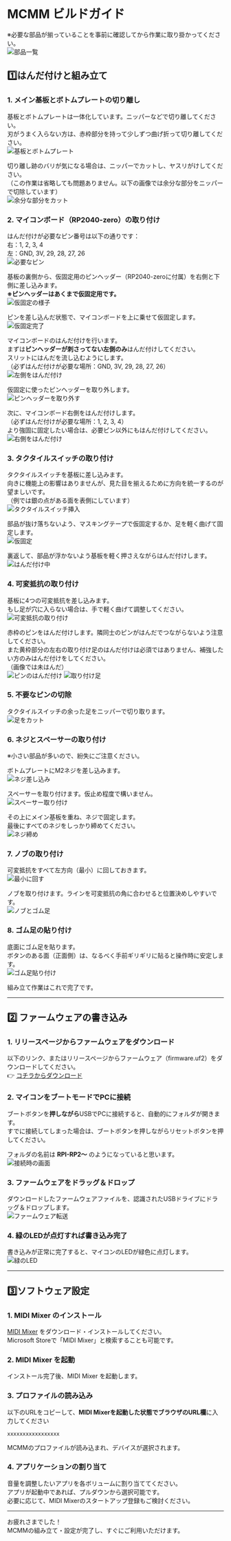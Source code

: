 # MCMM ビルドガイド

※必要な部品が揃っていることを事前に確認してから作業に取り掛かってください。  
![部品一覧](images/assembly/partsset.JPG)

## 1️⃣はんだ付けと組み立て

### 1. メイン基板とボトムプレートの切り離し
基板とボトムプレートは一体化しています。ニッパーなどで切り離してください。  
刃がうまく入らない方は、赤枠部分を持って少しずつ曲げ折って切り離してください。  
![基板とボトムプレート](images/assembly/01.JPG)

切り離し跡のバリが気になる場合は、ニッパーでカットし、ヤスリがけしてください。  
（この作業は省略しても問題ありません。以下の画像では余分な部分をニッパーで切除しています）  
![余分な部分をカット](images/assembly/02.JPG)

### 2. マイコンボード（RP2040-zero）の取り付け
はんだ付けが必要なピン番号は以下の通りです：  
右：1, 2, 3, 4  
左：GND, 3V, 29, 28, 27, 26  
![必要なピン](images/assembly/03.JPG)

基板の裏側から、仮固定用のピンヘッダー（RP2040-zeroに付属）を右側と下側に差し込みます。  
**※ピンヘッダーはあくまで仮固定用です。**  
![仮固定の様子](images/assembly/04.JPG)

ピンを差し込んだ状態で、マイコンボードを上に乗せて仮固定します。  
![仮固定完了](images/assembly/05.JPG)

マイコンボードのはんだ付けを行います。  
まずは**ピンヘッダーが刺さってない左側のみ**はんだ付けしてください。  
スリットにはんだを流し込むようにします。  
（必ずはんだ付けが必要な場所：GND, 3V, 29, 28, 27, 26）
![左側をはんだ付け](images/assembly/06.JPG)

仮固定に使ったピンヘッダーを取り外します。  
![ピンヘッダーを取り外す](images/assembly/07.JPG)

次に、マイコンボード右側をはんだ付けします。  
（必ずはんだ付けが必要な場所：1, 2, 3, 4）  
より強固に固定したい場合は、必要ピン以外にもはんだ付けしてください。
![右側をはんだ付け](images/assembly/08.JPG)

### 3. タクタイルスイッチの取り付け
タクタイルスイッチを基板に差し込みます。  
向きに機能上の影響はありませんが、見た目を揃えるために方向を統一するのが望ましいです。  
（例では銀の点がある面を表側にしています）  
![タクタイルスイッチ挿入](images/assembly/09.JPG)

部品が抜け落ちないよう、マスキングテープで仮固定するか、足を軽く曲げて固定します。  
![仮固定](images/assembly/10.JPG)

裏返して、部品が浮かないよう基板を軽く押さえながらはんだ付けします。  
![はんだ付け中](images/assembly/11.JPG)

### 4. 可変抵抗の取り付け
基板に4つの可変抵抗を差し込みます。  
もし足が穴に入らない場合は、手で軽く曲げて調整してください。  
![可変抵抗の取り付け](images/assembly/12.JPG)

赤枠のピンをはんだ付けします。隣同士のピンがはんだでつながらないよう注意してください。  
また黄枠部分の左右の取り付け足のはんだ付けは必須ではありません、補強したい方のみはんだ付けをしてください。  
（画像では未はんだ）    
![ピンのはんだ付け](images/assembly/13.JPG)
![取り付け足](images/assembly/14.JPG)

### 5. 不要なピンの切除
タクタイルスイッチの余った足をニッパーで切り取ります。  
![足をカット](images/assembly/15.JPG)

### 6. ネジとスペーサーの取り付け
※小さい部品が多いので、紛失にご注意ください。

ボトムプレートにM2ネジを差し込みます。  
![ネジ差し込み](images/assembly/16.JPG)

スペーサーを取り付けます。仮止め程度で構いません。  
![スペーサー取り付け](images/assembly/17.JPG)

その上にメイン基板を重ね、ネジで固定します。  
最後にすべてのネジをしっかり締めてください。  
![ネジ締め](images/assembly/18.JPG)

### 7. ノブの取り付け
可変抵抗をすべて左方向（最小）に回しておきます。  
![最小に回す](images/assembly/19.JPG)

ノブを取り付けます。ラインを可変抵抗の角に合わせると位置決めしやすいです。  
![ノブとゴム足](images/assembly/20.JPG)

### 8. ゴム足の貼り付け
底面にゴム足を貼ります。  
ボタンのある面（正面側）は、なるべく手前ギリギリに貼ると操作時に安定します。  
![ゴム足貼り付け](images/assembly/21.JPG)

  
組み立て作業はこれで完了です。

---

## 2️⃣ ファームウェアの書き込み

### 1. リリースページからファームウェアをダウンロード  
以下のリンク、またはリリースページからファームウェア（firmware.uf2）をダウンロードしてください。  
👉 [コチラからダウンロード](https://github.com/Euclid76/MCMM/releases/download/v1.0.0/firmware.uf2)

### 2. マイコンをブートモードでPCに接続  
ブートボタンを**押しながら**USBでPCに接続すると、自動的にフォルダが開きます。  
すでに接続してしまった場合は、ブートボタンを押しながらリセットボタンを押してください。

フォルダの名前は **RPI-RP2～** のようになっていると思います。  
![接続時の画面](images/firmware/xxx.jpg)


### 3. ファームウェアをドラッグ＆ドロップ  
ダウンロードしたファームウェアファイルを、認識されたUSBドライブにドラッグ＆ドロップします。  
![ファームウェア転送](images/firmware/dragdrop.jpg)

### 4. 緑のLEDが点灯すれば書き込み完了  
書き込みが正常に完了すると、マイコンのLEDが緑色に点灯します。  
![緑のLED](images/firmware/led.jpg)


---

## 3️⃣ソフトウェア設定

### 1. MIDI Mixer のインストール
[MIDI Mixer](https://midi-mixer.com/) をダウンロード・インストールしてください。  
Microsoft Storeで「MIDI Mixer」と検索することも可能です。

### 2. MIDI Mixer を起動
インストール完了後、MIDI Mixer を起動します。

### 3. プロファイルの読み込み
以下のURLをコピーして、**MIDI Mixerを起動した状態でブラウザのURL欄**に入力してください   
```
xxxxxxxxxxxxxxxxx
```  
MCMMのプロファイルが読み込まれ、デバイスが選択されます。  


### 4. アプリケーションの割り当て
音量を調整したいアプリを各ボリュームに割り当ててください。  
アプリが起動中であれば、プルダウンから選択可能です。  
必要に応じて、MIDI Mixerのスタートアップ登録もご検討ください。

---

お疲れさまでした！  
MCMMの組み立て・設定が完了し、すぐにご利用いただけます。
